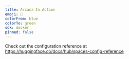 ```yaml
---
title: Arcana In Action
emoji: 💸
colorFrom: blue
colorTo: green
sdk: docker
pinned: false
---
```


Check out the configuration reference at https://huggingface.co/docs/hub/spaces-config-reference
